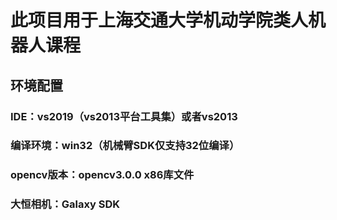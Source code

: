 # 此项目用于上海交通大学机动学院类人机器人课程
## 环境配置
### IDE：vs2019（vs2013平台工具集）或者vs2013
### 编译环境：win32（机械臂SDK仅支持32位编译）
### opencv版本：opencv3.0.0 x86库文件
### 大恒相机：Galaxy SDK
